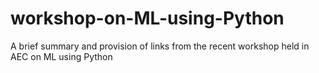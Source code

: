 # workshop-on-ML-using-Python
A brief summary and provision of links from the recent workshop held in AEC on ML using Python
